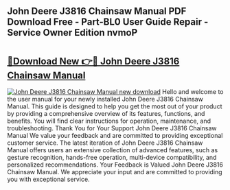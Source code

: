 ## John Deere J3816 Chainsaw Manual PDF Download Free - Part-BL0 User Guide Repair - Service Owner Edition nvmoP

# <h2><a href="http://bc86573.oget.top/?id=John+Deere+J3816+Chainsaw+Manual">🔗Download New 👉🔴 John Deere J3816 Chainsaw Manual</a></h2>

[![John Deere J3816 Chainsaw Manual new download](https://i.imgur.com/5g1atiW.png)](http://bc86573.oget.top/?id=John+Deere+J3816+Chainsaw+Manual)
Hello and welcome to the user manual for your newly installed John Deere J3816 Chainsaw Manual. This guide is designed to help you get the most out of your product by providing a comprehensive overview of its features, functions, and benefits. You will find clear instructions for operation, maintenance, and troubleshooting. Thank You for Your Support John Deere J3816 Chainsaw Manual We value your feedback and are committed to providing exceptional customer service. The latest iteration of John Deere J3816 Chainsaw Manual offers users an extensive collection of advanced features, such as gesture recognition, hands-free operation, multi-device compatibility, and personalized recommendations. Your Feedback is Valued John Deere J3816 Chainsaw Manual. We appreciate your input and are committed to providing you with exceptional service.
